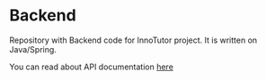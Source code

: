 # Backend
Repository with Backend code for InnoTutor project. It is written on Java/Spring.

You can read about API documentation 
[here](https://documenter.getpostman.com/view/16213957/UUy65PgU)
